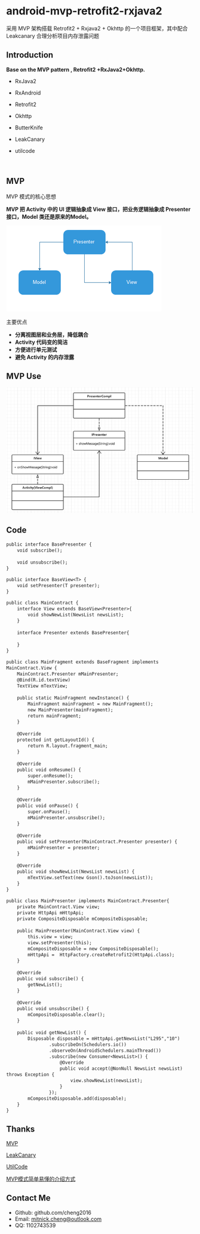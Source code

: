 # android-mvp-retrofit2-rxjava2
采用 MVP 架构搭载 Retrofit2 + Rxjava2 + Okhttp 的一个项目框架，其中配合 Leakcanary 合理分析项目内存泄露问题



## Introduction

**Base on the MVP pattern , Retrofit2 +RxJava2+Okhttp.**

- RxJava2

- RxAndroid

- Retrofit2

- Okhttp

- ButterKnife

- LeakCanary

- utilcode

  ​


## MVP

MVP 模式的核心思想

**MVP 把 Activity 中的 UI 逻辑抽象成 View 接口，把业务逻辑抽象成 Presenter 接口，Model 类还是原来的Model。**

![](image/78153339_2.jpg)

主要优点

- **分离视图层和业务层，降低耦合**
- **Activity 代码变的简洁**
- **方便进行单元测试**
- **避免 Activity 的内存泄露**



## MVP Use

![](image/78153339_3.jpg)



## Code

```
public interface BasePresenter {
    void subscribe();

    void unsubscribe();
}
```

```
public interface BaseView<T> {
    void setPresenter(T presenter);
}
```

```
public class MainContract {
    interface View extends BaseView<Presenter>{
        void showNewList(NewsList newsList);
    }

    interface Presenter extends BasePresenter{

    }
}
```

```
public class MainFragment extends BaseFragment implements MainContract.View {
    MainContract.Presenter mMainPresenter;
    @Bind(R.id.textView)
    TextView mTextView;

    public static MainFragment newInstance() {
        MainFragment mainFragment = new MainFragment();
        new MainPresenter(mainFragment);
        return mainFragment;
    }

    @Override
    protected int getLayoutId() {
        return R.layout.fragment_main;
    }

    @Override
    public void onResume() {
        super.onResume();
        mMainPresenter.subscribe();
    }

    @Override
    public void onPause() {
        super.onPause();
        mMainPresenter.unsubscribe();
    }

    @Override
    public void setPresenter(MainContract.Presenter presenter) {
        mMainPresenter = presenter;
    }

    @Override
    public void showNewList(NewsList newsList) {
        mTextView.setText(new Gson().toJson(newsList));
    }
}
```

```
public class MainPresenter implements MainContract.Presenter{
    private MainContract.View view;
    private HttpApi mHttpApi;
    private CompositeDisposable mCompositeDisposable;

    public MainPresenter(MainContract.View view) {
        this.view = view;
        view.setPresenter(this);
        mCompositeDisposable = new CompositeDisposable();
        mHttpApi =  HttpFactory.createRetrofit2(HttpApi.class);
    }

    @Override
    public void subscribe() {
        getNewList();
    }

    @Override
    public void unsubscribe() {
        mCompositeDisposable.clear();
    }

    public void getNewList() {
        Disposable disposable = mHttpApi.getNewsList("L295","10")
                .subscribeOn(Schedulers.io())
                .observeOn(AndroidSchedulers.mainThread())
                .subscribe(new Consumer<NewsList>() {
                    @Override
                    public void accept(@NonNull NewsList newsList) throws Exception {
                        view.showNewList(newsList);
                    }
                });
        mCompositeDisposable.add(disposable);
    }
}
```



## Thanks

[MVP](https://github.com/googlesamples/android-architecture)

[LeakCanary](https://github.com/square/leakcanary/wiki/FAQ)

[UtilCode](https://github.com/cheng2016/AndroidUtilCode)

[MVP模式简单易懂的介绍方式](http://www.360doc.com/content/16/0817/14/26794451_583847256.shtml)

## Contact Me

- Github: github.com/cheng2016
- Email: mitnick.cheng@outlook.com
- QQ: 1102743539